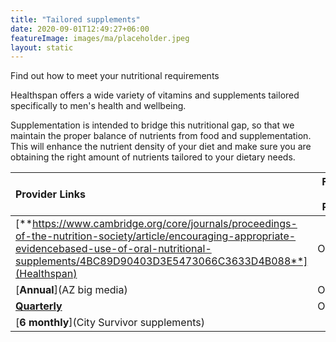 ```yaml
---
title: "Tailored supplements"
date: 2020-09-01T12:49:27+06:00
featureImage: images/ma/placeholder.jpeg
layout: static
---
```


Find out how to meet your nutritional requirements

Healthspan offers a wide variety of vitamins and supplements tailored specifically to men's health and wellbeing.

Supplementation is intended to bridge this nutritional gap, so that we maintain the proper balance of nutrients from food and supplementation. This will enhance the nutrient density of your diet and make sure you are obtaining the right amount of nutrients tailored to your dietary needs.

| Provider Links      | Free or Paid  |  
| :-----------          | :--------------:      |  
| [**https://www.cambridge.org/core/journals/proceedings-of-the-nutrition-society/article/encouraging-appropriate-evidencebased-use-of-oral-nutritional-supplements/4BC89D90403D3E5473066C3633D4B088**](Healthspan) | Online | 
| [**Annual**](AZ big media) | Online | 
| [**Quarterly**](Healthline) | Online | 
| [**6 monthly**](City Survivor supplements) |  | 
  

<br/><br/>







